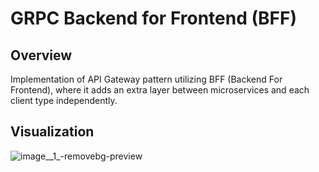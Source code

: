 # GRPC Backend for Frontend (BFF)

## Overview
Implementation of API Gateway pattern utilizing BFF (Backend For Frontend), where it adds an extra layer between microservices and each client type independently.

## Visualization
![image__1_-removebg-preview](https://github.com/user-attachments/assets/d3e490b6-d8a3-4cca-894e-c731665da0a0)
